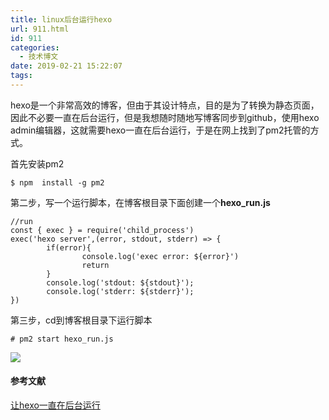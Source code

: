 ```yaml
---
title: linux后台运行hexo
url: 911.html
id: 911
categories:
  - 技术博文
date: 2019-02-21 15:22:07
tags:
---
```


hexo是一个非常高效的博客，但由于其设计特点，目的是为了转换为静态页面，因此不必要一直在后台运行，但是我想随时随地写博客同步到github，使用hexo admin编辑器，这就需要hexo一直在后台运行，于是在网上找到了pm2托管的方式。

首先安装pm2

    $ npm  install -g pm2

第二步，写一个运行脚本，在博客根目录下面创建一个**hexo_run.js**

    //run
    const { exec } = require('child_process')
    exec('hexo server',(error, stdout, stderr) => {
            if(error){
                    console.log('exec error: ${error}')
                    return
            }
            console.log('stdout: ${stdout}');
            console.log('stderr: ${stderr}');
    })

第三步，cd到博客根目录下运行脚本

    # pm2 start hexo_run.js

![](https://blog.frytea.com/wp-content/uploads/2019/02/IMG_0192-1024x768.png)

#### 参考文献

[让hexo一直在后台运行](https://blog.csdn.net/tangcuyuha/article/details/80331169)